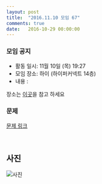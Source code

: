 ```yaml
---
layout: post
title:  "2016.11.10 모임 67"
comments: true
date:   2016-10-29 00:00:00
---
```


### 모임 공지

- 활동 일시: 11월 10일 (목) 19:27
- 모임 장소: 하이 (하이퍼커넥트 14층)
- 내용 : 

장소는 [이곳](http://career.hpcnt.com/)을 참고 하세요

### 문제

[문제 링크](http://)

<br>


## 사진
![사진](https://aaa.bbb.ccc)
